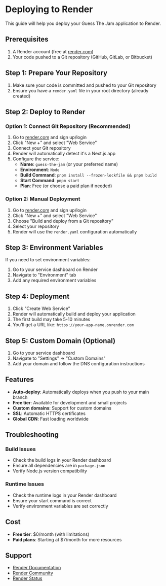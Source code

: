 # Deploying to Render

This guide will help you deploy your Guess The Jam application to Render.

## Prerequisites

1. A Render account (free at [render.com](https://render.com))
2. Your code pushed to a Git repository (GitHub, GitLab, or Bitbucket)

## Step 1: Prepare Your Repository

1. Make sure your code is committed and pushed to your Git repository
2. Ensure you have a `render.yaml` file in your root directory (already created)

## Step 2: Deploy to Render

### Option 1: Connect Git Repository (Recommended)

1. Go to [render.com](https://render.com) and sign up/login
2. Click "New +" and select "Web Service"
3. Connect your Git repository
4. Render will automatically detect it's a Next.js app
5. Configure the service:
   - **Name**: `guess-the-jam` (or your preferred name)
   - **Environment**: `Node`
   - **Build Command**: `pnpm install --frozen-lockfile && pnpm build`
   - **Start Command**: `pnpm start`
   - **Plan**: Free (or choose a paid plan if needed)

### Option 2: Manual Deployment

1. Go to [render.com](https://render.com) and sign up/login
2. Click "New +" and select "Web Service"
3. Choose "Build and deploy from a Git repository"
4. Select your repository
5. Render will use the `render.yaml` configuration automatically

## Step 3: Environment Variables

If you need to set environment variables:

1. Go to your service dashboard on Render
2. Navigate to "Environment" tab
3. Add any required environment variables

## Step 4: Deployment

1. Click "Create Web Service"
2. Render will automatically build and deploy your application
3. The first build may take 5-10 minutes
4. You'll get a URL like: `https://your-app-name.onrender.com`

## Step 5: Custom Domain (Optional)

1. Go to your service dashboard
2. Navigate to "Settings" → "Custom Domains"
3. Add your domain and follow the DNS configuration instructions

## Features

- **Auto-deploy**: Automatically deploys when you push to your main branch
- **Free tier**: Available for development and small projects
- **Custom domains**: Support for custom domains
- **SSL**: Automatic HTTPS certificates
- **Global CDN**: Fast loading worldwide

## Troubleshooting

### Build Issues
- Check the build logs in your Render dashboard
- Ensure all dependencies are in `package.json`
- Verify Node.js version compatibility

### Runtime Issues
- Check the runtime logs in your Render dashboard
- Ensure your start command is correct
- Verify environment variables are set correctly

## Cost

- **Free tier**: $0/month (with limitations)
- **Paid plans**: Starting at $7/month for more resources

## Support

- [Render Documentation](https://render.com/docs)
- [Render Community](https://community.render.com)
- [Render Status](https://status.render.com)
